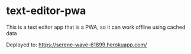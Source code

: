 # text-editor-pwa
This is a text editor app that is a PWA, so it can work offline using cached data

Deployed to: https://serene-wave-61899.herokuapp.com/